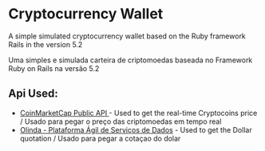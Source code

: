 # Cryptocurrency Wallet
A simple simulated cryptocurrency wallet based on the Ruby framework Rails in the version 5.2

Uma simples e simulada carteira de criptomoedas baseada no Framework Ruby on Rails na versão 5.2

## Api Used:
* [CoinMarketCap Public API ](https://coinmarketcap.com/api/) - Used to get the real-time Cryptocoins price / Usado para pegar o preço das criptomoedas em tempo real
* [Olinda - Plataforma Ágil de Serviços de Dados](https://olinda.bcb.gov.br/olinda/servico/PTAX/versao/v1/aplicacao#!/CotacaoDolarDia) - Used to get the Dollar quotation / Usado para pegar a cotaçao do dolar
